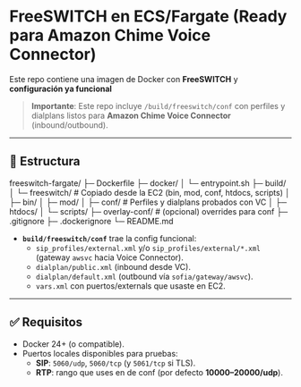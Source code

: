 # FreeSWITCH en ECS/Fargate (Ready para Amazon Chime Voice Connector)

Este repo contiene una imagen de Docker con **FreeSWITCH** y **configuración ya funcional**

> **Importante**: Este repo incluye `/build/freeswitch/conf` con perfiles y dialplans listos para **Amazon Chime Voice Connector** (inbound/outbound).

---

## 📁 Estructura

freeswitch-fargate/
├─ Dockerfile
├─ docker/
│ └─ entrypoint.sh
├─ build/
│ └─ freeswitch/ # Copiado desde la EC2 (bin, mod, conf, htdocs, scripts)
│ ├─ bin/
│ ├─ mod/
│ ├─ conf/ # Perfiles y dialplans probados con VC
│ ├─ htdocs/
│ └─ scripts/
├─ overlay-conf/ # (opcional) overrides para conf
├─ .gitignore
├─ .dockerignore
└─ README.md


- **`build/freeswitch/conf`** trae la config funcional:
  - `sip_profiles/external.xml` y/o `sip_profiles/external/*.xml` (gateway `awsvc` hacia Voice Connector).
  - `dialplan/public.xml` (inbound desde VC).
  - `dialplan/default.xml` (outbound vía `sofia/gateway/awsvc`).
  - `vars.xml` con puertos/externals que usaste en EC2.

---

## ✅ Requisitos

- Docker 24+ (o compatible).
- Puertos locales disponibles para pruebas:
  - **SIP**: `5060/udp`, `5060/tcp` (y `5061/tcp` si TLS).
  - **RTP**: rango que uses en de conf (por defecto **10000–20000/udp**).
